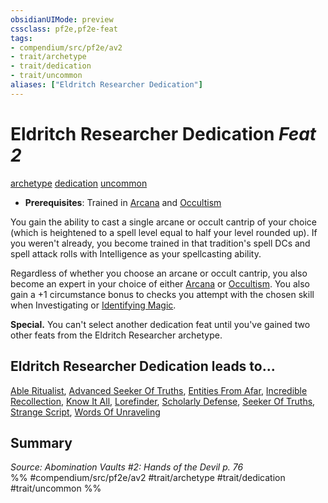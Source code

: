 ```yaml
---
obsidianUIMode: preview
cssclass: pf2e,pf2e-feat
tags:
- compendium/src/pf2e/av2
- trait/archetype
- trait/dedication
- trait/uncommon
aliases: ["Eldritch Researcher Dedication"]
---
```

# Eldritch Researcher Dedication  *Feat 2*  
[archetype](archetype.md "Archetype Feat Trait")  [dedication](dedication.md "Dedication Feat Trait")  [uncommon](uncommon.md "Uncommon Rarity Trait")  

- **Prerequisites**: Trained in [Arcana](skills.md#Arcana) and [Occultism](skills.md#Occultism)

You gain the ability to cast a single arcane or occult cantrip of your choice (which is heightened to a spell level equal to half your level rounded up). If you weren't already, you become trained in that tradition's spell DCs and spell attack rolls with Intelligence as your spellcasting ability.

Regardless of whether you choose an arcane or occult cantrip, you also become an expert in your choice of either [Arcana](skills.md#Arcana) or [Occultism](skills.md#Occultism). You also gain a +1 circumstance bonus to checks you attempt with the chosen skill when Investigating or [Identifying Magic](identify-magic.md).

**Special.** You can't select another dedication feat until you've gained two other feats from the Eldritch Researcher archetype.

## Eldritch Researcher Dedication leads to...

[Able Ritualist](able-ritualist-av2.md), [Advanced Seeker Of Truths](advanced-seeker-of-truths-av2.md), [Entities From Afar](entities-from-afar-av2.md), [Incredible Recollection](incredible-recollection-av2.md), [Know It All](know-it-all-av2.md), [Lorefinder](lorefinder-av2.md), [Scholarly Defense](scholarly-defense-av2.md), [Seeker Of Truths](seeker-of-truths-av2.md), [Strange Script](strange-script-av2.md), [Words Of Unraveling](words-of-unraveling-av2.md)

## Summary

*Source: Abomination Vaults #2: Hands of the Devil p. 76*  
%% #compendium/src/pf2e/av2 #trait/archetype #trait/dedication #trait/uncommon %%